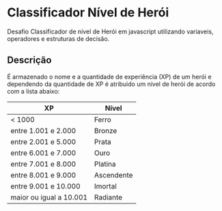 # Classificador Nível de Herói

Desafio Classificador de nível de Herói em javascript utilizando variaveis, operadores e estruturas de decisão.

## Descrição

É armazenado o nome e a quantidade de experiência (XP) de um herói e dependendo da quantidade de XP é atribuido um nível de herói de acordo com a lista abaixo:

   XP | Nível
----- | -----  
< 1000 |Ferro
entre 1.001 e 2.000 | Bronze
entre 2.001 e 5.000 | Prata
entre 6.001 e 7.000 | Ouro
entre 7.001 e 8.000 | Platina
entre 8.001 e 9.000 | Ascendente
entre 9.001 e 10.000 | Imortal
maior ou igual a 10.001 | Radiante